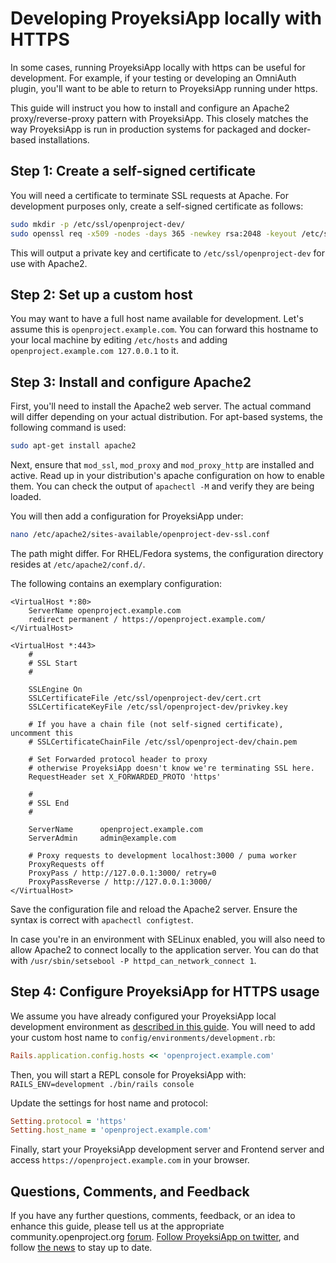 # Developing ProyeksiApp locally with HTTPS

In some cases, running ProyeksiApp locally with https can be useful for development. For example, if your testing or developing an OmniAuth plugin, you'll want to be able to return to ProyeksiApp running under https.

This guide will instruct you how to install and configure an Apache2 proxy/reverse-proxy pattern with ProyeksiApp. This closely matches the way ProyeksiApp is run in production systems for packaged and docker-based installations.



## Step 1: Create a self-signed certificate

You will need a certificate to terminate SSL requests at Apache. For development purposes only, create a self-signed certificate as follows:

```bash
sudo mkdir -p /etc/ssl/openproject-dev/
sudo openssl req -x509 -nodes -days 365 -newkey rsa:2048 -keyout /etc/ssl/openproject-dev/privkey.key -out /etc/ssl/openproject-dev/cert.crt
```



This will output a private key and certificate to `/etc/ssl/openproject-dev` for use with Apache2.



## Step 2: Set up a custom host

You may want to have a full host name available for development. Let's assume this is `openproject.example.com`. You can forward this hostname to your local machine by editing `/etc/hosts` and adding `openproject.example.com 127.0.0.1` to it.



## Step 3: Install and configure Apache2

First, you'll need to install the Apache2 web server. The actual command will differ depending on your actual distribution. For apt-based systems, the following command is used:

```bash
sudo apt-get install apache2
```

Next, ensure that `mod_ssl`, `mod_proxy` and `mod_proxy_http` are installed and active. Read up in your distribution's apache configuration on how to enable them. You can check the output of `apachectl -M` and verify they are being loaded.

You will then add a configuration for ProyeksiApp under:

```bash
nano /etc/apache2/sites-available/openproject-dev-ssl.conf
```

The path might differ. For RHEL/Fedora systems, the configuration directory resides at `/etc/apache2/conf.d/`.

The following contains an exemplary configuration:

```
<VirtualHost *:80>
    ServerName openproject.example.com
    redirect permanent / https://openproject.example.com/
</VirtualHost>

<VirtualHost *:443>
    #
    # SSL Start
    #

    SSLEngine On
    SSLCertificateFile /etc/ssl/openproject-dev/cert.crt
    SSLCertificateKeyFile /etc/ssl/openproject-dev/privkey.key
    
    # If you have a chain file (not self-signed certificate), uncomment this
    # SSLCertificateChainFile /etc/ssl/openproject-dev/chain.pem

    # Set Forwarded protocol header to proxy
    # otherwise ProyeksiApp doesn't know we're terminating SSL here.
    RequestHeader set X_FORWARDED_PROTO 'https'

    #
    # SSL End
    #

    ServerName      openproject.example.com
    ServerAdmin     admin@example.com

    # Proxy requests to development localhost:3000 / puma worker
    ProxyRequests off
    ProxyPass / http://127.0.0.1:3000/ retry=0
    ProxyPassReverse / http://127.0.0.1:3000/
</VirtualHost>

```



Save the configuration file and reload the Apache2 server. Ensure the syntax is correct with `apachectl configtest`. 

In case you're in an environment with SELinux enabled, you will also need to allow Apache2 to connect locally to the application server. You can do that with `/usr/sbin/setsebool -P httpd_can_network_connect 1`.



## Step 4: Configure ProyeksiApp for HTTPS usage

We assume you have already configured your ProyeksiApp local development environment as [described in this guide](../development-environment-ubuntu). You will need to add your custom host name to `config/environments/development.rb`:

```ruby
Rails.application.config.hosts << 'openproject.example.com'
```



Then, you will start a REPL console for ProyeksiApp with: `RAILS_ENV=development ./bin/rails console`

Update the settings for host name and protocol:

```ruby
Setting.protocol = 'https'
Setting.host_name = 'openproject.example.com'
```



Finally, start your ProyeksiApp development server and Frontend server and access `https://openproject.example.com` in your browser.



## Questions, Comments, and Feedback

If you have any further questions, comments, feedback, or an idea to enhance this guide, please tell us at the appropriate community.openproject.org [forum](https://community.openproject.org/projects/openproject/boards/9).
[Follow ProyeksiApp on twitter](https://twitter.com/openproject), and follow [the news](https://www.openproject.org/blog) to stay up to date.